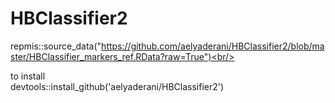 # HBClassifier2
repmis::source_data("https://github.com/aelyaderani/HBClassifier2/blob/master/HBClassifier_markers_ref.RData?raw=True")<br/>

to install <br/>
devtools::install_github('aelyaderani/HBClassifier2')


